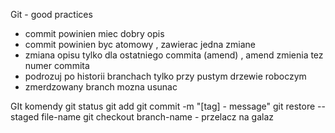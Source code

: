 Git - good practices

+ commit powinien miec dobry opis
+ commit powinien byc atomowy , zawierac jedna zmiane
+ zmiana opisu tylko dla ostatniego commita (amend) , amend zmienia tez numer commita
+ podrozuj po historii  branchach tylko przy pustym drzewie roboczym
+ zmerdzowany branch mozna usunac


GIt komendy
git status
git add
git commit -m "[tag] - message"
git restore --staged file-name
git checkout branch-name - przelacz na galaz